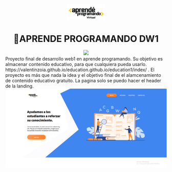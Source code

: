 <div align="center">
  <div>
    <img src='./education1/img/logo (1).png' width="120px"/>
  <h1>
    📒APRENDE PROGRAMANDO DW1
    
   
   
  </h1>
    <img src="https://skills.syvixor.com/api/icons?i=html,css3,javascript" > 
   <br>
  </div>


  
</div>
Proyecto final de desarrollo web1 en aprende programando. Su objetivo es almacenar contenido educativo, para que cualquiera pueda usarlo.
https://valentinzoia.github.io/education.github.io/education1/index/ . El proyecto es más que nada la idea y el objetivo final de el alamcenamiento de contenido educativo gratuito. 
La pagina solo se puedo hacer el header de la landing.

<img src='./images/ap-dw1.png' />
